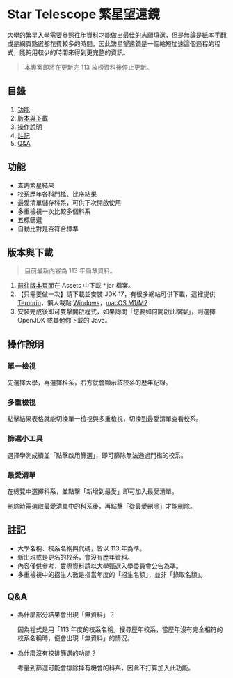 # Star Telescope 繁星望遠鏡

大學的繁星入學需要參照往年資料才能做出最佳的志願填選，但是無論是紙本手翻或是網頁點選都花費較多的時間，因此繁星望遠鏡是一個縮短加速這個過程的程式，能夠用較少的時間來得到更完整的資訊。

> 本專案即將在更新完 113 放榜資料後停止更新。

## 目錄

1. [功能](https://github.com/NatsuCamellia/Star#功能)
2. [版本與下載](https://github.com/NatsuCamellia/Star#版本與下載)
3. [操作說明](https://github.com/NatsuCamellia/Star#操作說明)
4. [註記](https://github.com/NatsuCamellia/Star#註記)
5. [Q&A](https://github.com/NatsuCamellia/Star#qa)


## 功能
* 查詢繁星結果
* 校系歷年各科門檻、比序結果
* 最愛清單儲存科系，可供下次開啟使用
* 多重檢視一次比較多個科系
* 五標篩選
* 自動比對是否符合標準

## 版本與下載

> 目前最新內容為 113 年簡章資料。

1. [前往版本頁面](https://github.com/NatsuCamellia/Star/releases)在 Assets 中下載 *.jar 檔案。
2. 【只需要做一次】請下載並安裝 JDK 17，有很多網站可供下載，這裡提供 [Temurin](https://adoptium.net/temurin/releases/?version=17)，懶人載點 [Windows](https://github.com/adoptium/temurin17-binaries/releases/download/jdk-17.0.7%2B7/OpenJDK17U-jdk_x64_windows_hotspot_17.0.7_7.msi)，[macOS M1/M2]()
3. 安裝完成後即可雙擊開啟程式，如果詢問「您要如何開啟此檔案」，則選擇 OpenJDK 或其他你下載的 Java。

## 操作說明

### 單一檢視
先選擇大學，再選擇科系，右方就會顯示該校系的歷年紀錄。

### 多重檢視
點擊結果表格就能切換單一檢視與多重檢視，切換到最愛清單查看校系。

### 篩選小工具
選擇學測成績並「點擊啟用篩選」，即可篩除無法通過門檻的校系。

### 最愛清單
在總覽中選擇科系，並點擊「新增到最愛」即可加入最愛清單。

刪除時需選取最愛清單中的科系後，再點擊「從最愛刪除」才能刪除。

## 註記
* 大學名稱、校系名稱與代碼，皆以 113 年為準。
* 新出現或是更名的校系，會沒有歷年資料。
* 內容僅供參考，實際資料請以大學甄選入學委員會公告為準。
* 多重檢視中的招生人數是指當年度的「招生名額」，並非「錄取名額」。

## Q&A
- 為什麼部分結果會出現「無資料」？

  因為程式是用「113 年度的校系名稱」搜尋歷年校系，當歷年沒有完全相符的校系名稱時，便會出現「無資料」的情況。

- 為什麼沒有校排篩選的功能？

  考量到篩選可能會排除掉有機會的科系，因此不打算加入此功能。

